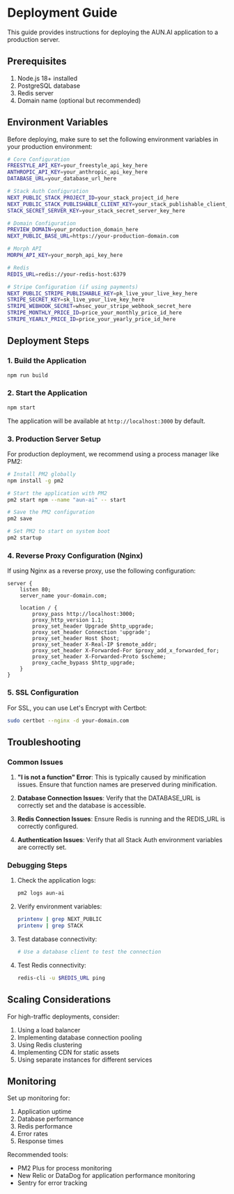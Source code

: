 # Deployment Guide

This guide provides instructions for deploying the AUN.AI application to a production server.

## Prerequisites

1. Node.js 18+ installed
2. PostgreSQL database
3. Redis server
4. Domain name (optional but recommended)

## Environment Variables

Before deploying, make sure to set the following environment variables in your production environment:

```bash
# Core Configuration
FREESTYLE_API_KEY=your_freestyle_api_key_here
ANTHROPIC_API_KEY=your_anthropic_api_key_here
DATABASE_URL=your_database_url_here

# Stack Auth Configuration
NEXT_PUBLIC_STACK_PROJECT_ID=your_stack_project_id_here
NEXT_PUBLIC_STACK_PUBLISHABLE_CLIENT_KEY=your_stack_publishable_client_key_here
STACK_SECRET_SERVER_KEY=your_stack_secret_server_key_here

# Domain Configuration
PREVIEW_DOMAIN=your_production_domain_here
NEXT_PUBLIC_BASE_URL=https://your-production-domain.com

# Morph API
MORPH_API_KEY=your_morph_api_key_here

# Redis
REDIS_URL=redis://your-redis-host:6379

# Stripe Configuration (if using payments)
NEXT_PUBLIC_STRIPE_PUBLISHABLE_KEY=pk_live_your_live_key_here
STRIPE_SECRET_KEY=sk_live_your_live_key_here
STRIPE_WEBHOOK_SECRET=whsec_your_stripe_webhook_secret_here
STRIPE_MONTHLY_PRICE_ID=price_your_monthly_price_id_here
STRIPE_YEARLY_PRICE_ID=price_your_yearly_price_id_here
```

## Deployment Steps

### 1. Build the Application

```bash
npm run build
```

### 2. Start the Application

```bash
npm start
```

The application will be available at `http://localhost:3000` by default.

### 3. Production Server Setup

For production deployment, we recommend using a process manager like PM2:

```bash
# Install PM2 globally
npm install -g pm2

# Start the application with PM2
pm2 start npm --name "aun-ai" -- start

# Save the PM2 configuration
pm2 save

# Set PM2 to start on system boot
pm2 startup
```

### 4. Reverse Proxy Configuration (Nginx)

If using Nginx as a reverse proxy, use the following configuration:

```nginx
server {
    listen 80;
    server_name your-domain.com;

    location / {
        proxy_pass http://localhost:3000;
        proxy_http_version 1.1;
        proxy_set_header Upgrade $http_upgrade;
        proxy_set_header Connection 'upgrade';
        proxy_set_header Host $host;
        proxy_set_header X-Real-IP $remote_addr;
        proxy_set_header X-Forwarded-For $proxy_add_x_forwarded_for;
        proxy_set_header X-Forwarded-Proto $scheme;
        proxy_cache_bypass $http_upgrade;
    }
}
```

### 5. SSL Configuration

For SSL, you can use Let's Encrypt with Certbot:

```bash
sudo certbot --nginx -d your-domain.com
```

## Troubleshooting

### Common Issues

1. **"l is not a function" Error**: This is typically caused by minification issues. Ensure that function names are preserved during minification.

2. **Database Connection Issues**: Verify that the DATABASE_URL is correctly set and the database is accessible.

3. **Redis Connection Issues**: Ensure Redis is running and the REDIS_URL is correctly configured.

4. **Authentication Issues**: Verify that all Stack Auth environment variables are correctly set.

### Debugging Steps

1. Check the application logs:
   ```bash
   pm2 logs aun-ai
   ```

2. Verify environment variables:
   ```bash
   printenv | grep NEXT_PUBLIC
   printenv | grep STACK
   ```

3. Test database connectivity:
   ```bash
   # Use a database client to test the connection
   ```

4. Test Redis connectivity:
   ```bash
   redis-cli -u $REDIS_URL ping
   ```

## Scaling Considerations

For high-traffic deployments, consider:

1. Using a load balancer
2. Implementing database connection pooling
3. Using Redis clustering
4. Implementing CDN for static assets
5. Using separate instances for different services

## Monitoring

Set up monitoring for:

1. Application uptime
2. Database performance
3. Redis performance
4. Error rates
5. Response times

Recommended tools:
- PM2 Plus for process monitoring
- New Relic or DataDog for application performance monitoring
- Sentry for error tracking